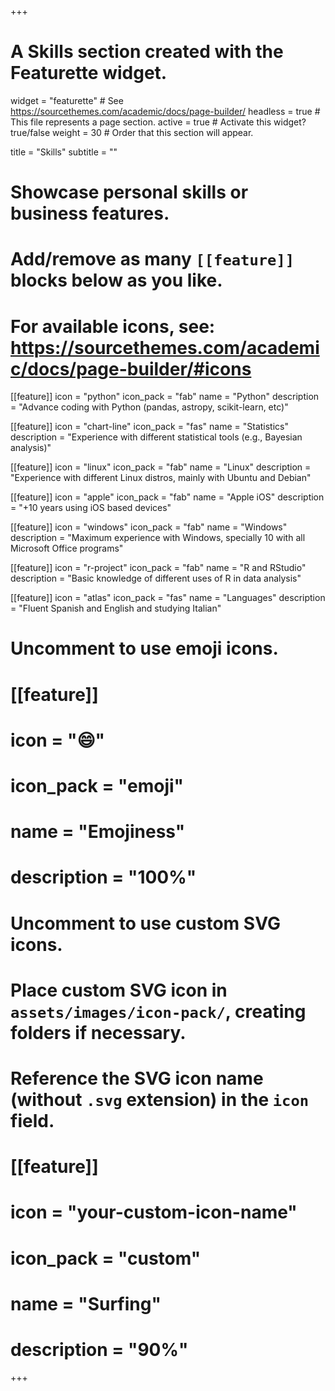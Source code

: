 +++
# A Skills section created with the Featurette widget.
widget = "featurette"  # See https://sourcethemes.com/academic/docs/page-builder/
headless = true  # This file represents a page section.
active = true  # Activate this widget? true/false
weight = 30  # Order that this section will appear.

title = "Skills"
subtitle = ""

# Showcase personal skills or business features.
# 
# Add/remove as many `[[feature]]` blocks below as you like.
# 
# For available icons, see: https://sourcethemes.com/academic/docs/page-builder/#icons

[[feature]]
  icon = "python"
  icon_pack = "fab"
  name = "Python"
  description = "Advance coding with Python (pandas, astropy, scikit-learn, etc)"

[[feature]]
  icon = "chart-line"
  icon_pack = "fas"
  name = "Statistics"
  description = "Experience with different statistical tools (e.g., Bayesian analysis)"  

[[feature]]
  icon = "linux"
  icon_pack = "fab"
  name = "Linux"
  description = "Experience with different Linux distros, mainly with Ubuntu and Debian"
  
[[feature]]
  icon = "apple"
  icon_pack = "fab"
  name = "Apple iOS"
  description = "+10 years using iOS based devices"
  
[[feature]]
  icon = "windows"
  icon_pack = "fab"
  name = "Windows"
  description = "Maximum experience with Windows, specially 10 with all Microsoft Office programs"

[[feature]]
  icon = "r-project"
  icon_pack = "fab"
  name = "R and RStudio"
  description = "Basic knowledge of different uses of R in data analysis"

[[feature]]
  icon = "atlas"
  icon_pack = "fas"
  name = "Languages"
  description = "Fluent Spanish and English and studying Italian"

# Uncomment to use emoji icons.
# [[feature]]
#  icon = ":smile:"
#  icon_pack = "emoji"
#  name = "Emojiness"
#  description = "100%"  

# Uncomment to use custom SVG icons.
# Place custom SVG icon in `assets/images/icon-pack/`, creating folders if necessary.
# Reference the SVG icon name (without `.svg` extension) in the `icon` field.
# [[feature]]
#  icon = "your-custom-icon-name"
#  icon_pack = "custom"
#  name = "Surfing"
#  description = "90%"

+++
